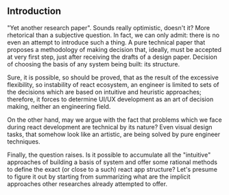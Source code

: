 ## Introduction
"Yet another research paper". Sounds really optimistic, doesn't it? 
More rhetorical than a subjective question.
In fact, we can only admit: there is no even an attempt to introduce such
a thing. A pure technical paper that proposes
a methodology of making decision that, ideally, must be accepted 
at very first step, just after receiving the drafts of a design paper. 
Decision of choosing the basis of any system being built: its structure.

Sure, it is possible, so should be proved, that as the result of
the excessive flexibility, so instability of react ecosystem, an engineer
is limited to sets of the decisions which are based on intuitive
and heuristic approaches; therefore, it forces to determine UI/UX 
development as an art of decision making, neither an engineering field.

On the other hand, may we argue with the fact that
problems which we face during react development are technical by its
nature? Even visual design tasks, that somehow look like an artistic,
are being solved by pure engineer techniques. 

Finally, the question raises. Is it possible to accumulate all the 
"intuitive" approaches of building a basis of system and offer 
some rational methods to define the exact (or close to a such)
react app structure? Let's presume to figure it out by starting from
summarizing what are the implicit approaches other researches already
attempted to offer.
